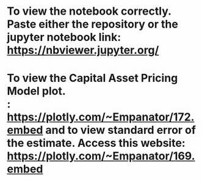 # To view the notebook correctly. Paste either the repository or the jupyter notebook link: https://nbviewer.jupyter.org/
# To view the Capital Asset Pricing Model plot. <br />: https://plotly.com/~Empanator/172.embed and to view standard error of the estimate. Access this website: https://plotly.com/~Empanator/169.embed
